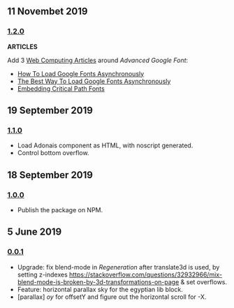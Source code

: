 ## 11 Novembet 2019

### [1.2.0](https://github.com/artdecoweb/www.artd.eco/compare/v1.1.0...v1.2.0)

**ARTICLES**

Add 3 [Web Computing Articles](https://www.artd.eco/articles/) around *Advanced Google Font*:

- [How To Load Google Fonts Asynchronously](https://www.artd.eco/articles/how-to-load-google-fonts-asynchronously.html)
- [The Best Way To Load Google Fonts Asynchronously](https://www.artd.eco/articles/the-best-way-to-load-google-fonts-asynchronously.html)
- [Embedding Critical Path Fonts](https://www.artd.eco/articles/embedding-critical-path-fonts.html)

## 19 September 2019

### [1.1.0](https://github.com/artdecoweb/www.artd.eco/compare/v1.0.0...v1.1.0)

- Load Adonais component as HTML, with noscript generated.
- Control bottom overflow.

## 18 September 2019

### [1.0.0](https://github.com/artdecoweb/artd.eco/compare/v0.0.0...v1.0.0)

- Publish the package on NPM.

## 5 June 2019

### [0.0.1](https://github.com/artdecoweb/artd.eco/compare/v0.0.0...v0.0.1)

- Upgrade: fix blend-mode in _Regeneration_ after translate3d is used, by setting z-indexes https://stackoverflow.com/questions/32932966/mix-blend-mode-is-broken-by-3d-transformations-on-page & set overflows.
- Feature: horizontal parallax sky for the egyptian lib block.
- [parallax] _oy_ for offsetY and figure out the horizontal scroll for -X.